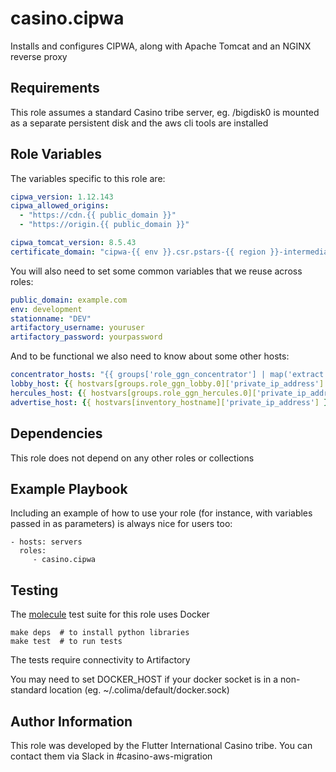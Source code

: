 casino.cipwa
=========

Installs and configures CIPWA, along with Apache Tomcat and an NGINX reverse proxy

Requirements
------------

This role assumes a standard Casino tribe server, eg. /bigdisk0 is mounted as a separate persistent disk and the aws cli tools are installed

Role Variables
--------------

The variables specific to this role are:

```yaml
cipwa_version: 1.12.143
cipwa_allowed_origins:
  - "https://cdn.{{ public_domain }}"
  - "https://origin.{{ public_domain }}"

cipwa_tomcat_version: 8.5.43
certificate_domain: "cipwa-{{ env }}.csr.pstars-{{ region }}-intermediate"
```

You will also need to set some common variables that we reuse across roles:

```yaml
public_domain: example.com
env: development
stationname: "DEV"
artifactory_username: youruser
artifactory_password: yourpassword
```

And to be functional we also need to know about some other hosts:

```yaml
concentrator_hosts: "{{ groups['role_ggn_concentrator'] | map('extract', hostvars, ['private_ip_address']) | list | sort }}"
lobby_host: {{ hostvars[groups.role_ggn_lobby.0]['private_ip_address'] }}
hercules_host: {{ hostvars[groups.role_ggn_hercules.0]['private_ip_address'] }}
advertise_host: {{ hostvars[inventory_hostname]['private_ip_address'] }}
```


Dependencies
------------

This role does not depend on any other roles or collections

Example Playbook
----------------

Including an example of how to use your role (for instance, with variables passed in as parameters) is always nice for users too:

    - hosts: servers
      roles:
         - casino.cipwa


Testing
-------

The [molecule](https://ansible.readthedocs.io/projects/molecule/) test suite for this role uses Docker

```shell
make deps  # to install python libraries
make test  # to run tests
```

The tests require connectivity to Artifactory

You may need to set DOCKER_HOST if your docker socket is in a non-standard location (eg. ~/.colima/default/docker.sock)

Author Information
------------------

This role was developed by the Flutter International Casino tribe. You can contact them via Slack in #casino-aws-migration
